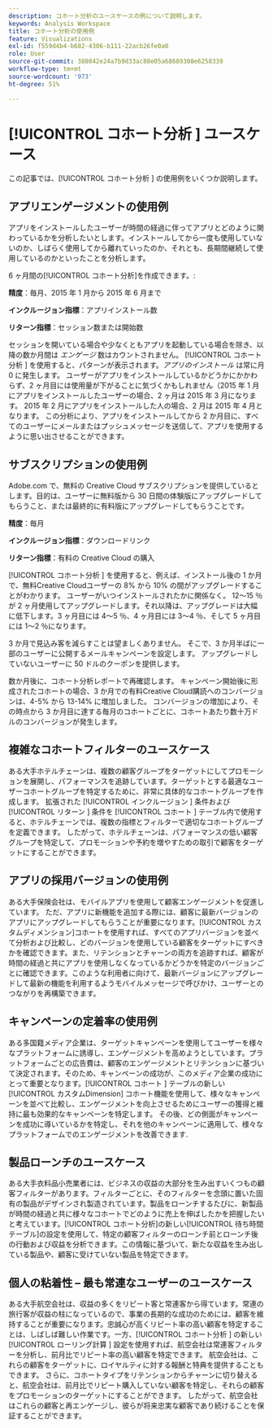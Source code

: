 ```yaml
---
description: コホート分析のユースケースの例について説明します。
keywords: Analysis Workspace
title: コホート分析の使用例
feature: Visualizations
exl-id: f559d4b4-b682-4306-b111-22acb26fe0a0
role: User
source-git-commit: 388042e24a7b9d33ac88e05a68689308e6258339
workflow-type: tm+mt
source-wordcount: '973'
ht-degree: 51%

---
```


# [!UICONTROL  コホート分析 ] ユースケース

この記事では、[!UICONTROL  コホート分析 ] の使用例をいくつか説明します。

## アプリエンゲージメントの使用例

アプリをインストールしたユーザーが時間の経過に伴ってアプリとどのように関わっているかを分析したいとします。インストールしてから一度も使用していないのか、しばらく使用してから離れていったのか、それとも、長期間継続して使用しているのかといったことを分析します。

6 ヶ月間の[!UICONTROL コホート分析]を作成できます。:

**精度**：毎月、2015 年 1 月から 2015 年 6 月まで

**インクルージョン指標**：アプリインストール数

**リターン指標**：セッション数または開始数

セッションを開いている場合や少なくともアプリを起動している場合を除き、以降の数か月間は *エンゲージ* 数はカウントされません。 [!UICONTROL  コホート分析 ] を使用すると、パターンが表示されます。*アプリのインストール* は常に月 0 に発生します。 ユーザーがアプリをインストールしているかどうかにかかわらず、2 ヶ月目には使用量が下がることに気づくかもしれません（2015 年 1 月にアプリをインストールしたユーザーの場合、2 ヶ月は 2015 年 3 月になります。 2015 年 2 月にアプリをインストールした人の場合、2 月は 2015 年 4 月となります。 この分析により、アプリをインストールしてから 2 か月目に、すべてのユーザーにメールまたはプッシュメッセージを送信して、アプリを使用するように思い出させることができます。

## サブスクリプションの使用例

Adobe.com で、無料の Creative Cloud サブスクリプションを提供しているとします。目的は、ユーザーに無料版から 30 日間の体験版にアップグレードしてもらうこと、または最終的に有料版にアップグレードしてもらうことです。

**精度**：毎月

**インクルージョン指標**：ダウンロードリンク

**リターン指標**：有料の Creative Cloud の購入

[!UICONTROL  コホート分析 ] を使用すると、例えば、インストール後の 1 か月で、無料Creative Cloudユーザーの 8% から 10% の間がアップグレードすることがわかります。 ユーザーがいつインストールされたかに関係なく。 12～15 ％が 2 ヶ月使用してアップグレードします。それ以降は、アップグレードは大幅に低下します。3 ヶ月目には 4～5 ％、4 ヶ月目には 3～4 ％、そして 5 ヶ月目には 1～2 ％になります。

3 か月で見込み客を減らすことは望ましくありません。 そこで、3 か月半ばに一部のユーザーに公開するメールキャンペーンを設定します。 アップグレードしていないユーザーに 50 ドルのクーポンを提供します。

数か月後に、コホート分析レポートで再確認します。 キャンペーン開始後に形成されたコホートの場合、3 か月での有料Creative Cloud購読へのコンバージョンは、4-5% から 13-14% に増加しました。 コンバージョンの増加により、その時点から 3 か月目に達する毎月のコホートごとに、コホートあたり数十万ドルのコンバージョンが発生します。

## 複雑なコホートフィルターのユースケース

ある大手ホテルチェーンは、複数の顧客グループをターゲットにしてプロモーションを展開し、パフォーマンスを追跡しています。ターゲットとする最適なユーザーコホートグループを特定するために、非常に具体的なコホートグループを作成します。 拡張された [!UICONTROL  インクルージョン ] 条件および [!UICONTROL  リターン ] 条件を [!UICONTROL  コホート ] テーブル内で使用すると、ホテルチェーンでは、複数の指標とフィルターで適切なコホートグループを定義できます。 したがって、ホテルチェーンは、パフォーマンスの低い顧客グループを特定して、プロモーションや予約を増やすための取引で顧客をターゲットにすることができます。

## アプリの採用バージョンの使用例

ある大手保険会社は、モバイルアプリを使用して顧客エンゲージメントを促進しています。 ただ、アプリに新機能を追加する際には、顧客に最新バージョンのアプリにアップグレードしてもらうことが重要になります。[!UICONTROL カスタムディメンション]コホートを使用すれば、すべてのアプリバージョンを並べて分析および比較し、どのバージョンを使用している顧客をターゲットにすべきかを確認できます。また、リテンションとチャーンの両方を追跡すれば、顧客が時間の経過と共にアプリを使用しなくなっているかどうかを特定のバージョンごとに確認できます。このような利用者に向けて、最新バージョンにアップグレードして最新の機能を利用するようモバイルメッセージで呼びかけ、ユーザーとのつながりを再構築できます。

## キャンペーンの定着率の使用例

ある多国籍メディア企業は、ターゲットキャンペーンを使用してユーザーを様々なプラットフォームに誘導し、エンゲージメントを高めようとしています。プラットフォームごとの広告費は、顧客のエンゲージメントとリテンションに基づいて決定されます。そのため、キャンペーンの成功が、このメディア企業の成功にとって重要となります。[!UICONTROL  コホート ] テーブルの新しい [!UICONTROL  カスタムDimension] コホート機能を使用して、様々なキャンペーンを並べて比較し、エンゲージメントを向上させるためにユーザーの獲得と維持に最も効果的なキャンペーンを特定します。 その後、どの側面がキャンペーンを成功に導いているかを特定し、それを他のキャンペーンに適用して、様々なプラットフォームでのエンゲージメントを改善できます.

## 製品ローンチのユースケース

ある大手衣料品小売業者には、ビジネスの収益の大部分を生み出すいくつもの顧客フィルターがあります。フィルターごとに、そのフィルターを念頭に置いた固有の製品がデザインされ製造されています。製品をローンチするたびに、新製品が時間の経過と共に様々なコホートでどのように売上を伸ばしたかを把握したいと考えています。[!UICONTROL コホート分析]の新しい[!UICONTROL 待ち時間テーブル]の設定を使用して、特定の顧客フィルターのローンチ前とローンチ後の行動および収益を分析できます。この情報に基づいて、新たな収益を生み出している製品や、顧客に受けていない製品を特定できます。

## 個人の粘着性 – 最も常連なユーザーのユースケース

ある大手航空会社は、収益の多くをリピート客と常連客から得ています。常連の旅行客が収益の柱になっているので、事業の長期的な成功のためには、顧客を維持することが重要になります。忠誠心が高くリピート率の高い顧客を特定することは、しばしば難しい作業です。一方、[!UICONTROL  コホート分析 ] の新しい [!UICONTROL  ローリング計算 ] 設定を使用すれば、航空会社は常連客フィルターを分析し、前月比でリピート率の高い顧客を特定できます。 航空会社は、これらの顧客をターゲットに、ロイヤルティに対する報酬と特典を提供することもできます。 さらに、コホートタイプをリテンションからチャーンに切り替えると、航空会社は、前月比でリピート購入していない顧客を特定し、それらの顧客をプロモーションのターゲットにすることができます。 したがって、航空会社はこれらの顧客と再エンゲージし、彼らが将来忠実な顧客であり続けることを保証することができます。
